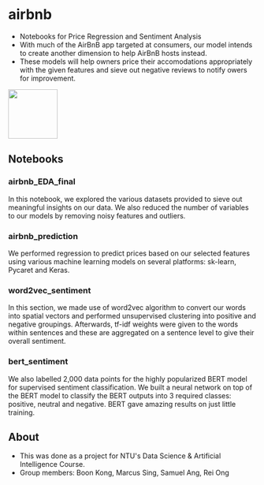 # airbnb
- Notebooks for Price Regression and Sentiment Analysis
- With much of the AirBnB app targeted at consumers, our model intends to create another dimension to help AirBnB hosts instead.
- These models will help owners price their accomodations appropriately with the given features and sieve out negative reviews to notify owers for improvement.
<img src="https://user-images.githubusercontent.com/77097236/114257910-a76e6800-99f5-11eb-9eca-09560e2c5380.png" width="100" height="100">

## Notebooks
### airbnb_EDA_final
In this notebook, we explored the various datasets provided to sieve out meaningful insights on our data. We also reduced the number of variables to our models by removing noisy features and outliers.

### airbnb_prediction
We performed regression to predict prices based on our selected features using various machine learning models on several platforms: sk-learn, Pycaret and Keras. 

### word2vec_sentiment
In this section, we made use of word2vec algorithm to convert our words into spatial vectors and performed unsupervised clustering into positive and negative groupings. Afterwards, tf-idf weights were given to the words within sentences and these are aggregated on a sentence level to give their overall sentiment.

### bert_sentiment
We also labelled 2,000 data points for the highly popularized BERT model for supervised sentiment classification. We built a neural network on top of the BERT model to classify the BERT outputs into 3 required classes: positive, neutral and negative. BERT gave amazing results on just little training.

## About
- This was done as a project for NTU's Data Science & Artificial Intelligence Course.
- Group members: Boon Kong, Marcus Sing, Samuel Ang, Rei Ong
